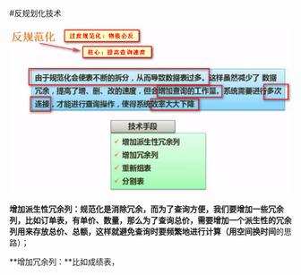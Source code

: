 #反规划化技术

![](/imgs/1.4.14-1反规范化技术.png)

**增加派生性冗余列：**规范化是消除冗余，而为了查询方便，我们要增加一些冗余列，比如订单表，有单价、数量，那么为了查询总价，需要增加一个派生性的冗余列用来存放总价、总额，这样就避免查询时要频繁地进行计算（用**空间换时间**的思路）；

**增加冗余列：**比如成绩表，
